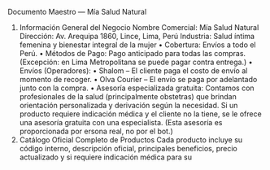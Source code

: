 Documento Maestro — Mía Salud Natural
1. Información General del Negocio
Nombre Comercial: Mía Salud Natural
Dirección: Av. Arequipa 1860, Lince, Lima, Perú
Industria: Salud íntima femenina y bienestar integral de la mujer
•	Cobertura: Envíos a todo el Perú.
•	Métodos de Pago: Pago anticipado para todas las compras. (Excepción: en Lima Metropolitana se puede pagar contra entrega.)
•	Envíos (Operadores):
•	Shalom – El cliente paga el costo de envío al momento de recoger.
•	Olva Courier – El envío se paga por adelantado junto con la compra.
•	Asesoría especializada gratuita: Contamos con profesionales de la salud (principalmente obstetras) que brindan orientación personalizada y derivación según la necesidad. Si un producto requiere indicación médica y el cliente no la tiene, se le ofrece una asesoría gratuita con una especialista. (Esta asesoría es proporcionada por ersona real, no por el bot.)
2. Catálogo Oficial Completo de Productos
Cada producto incluye su código interno, descripción oficial, principales beneficios, precio actualizado y si requiere indicación médica para su
